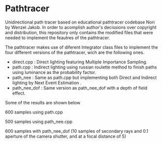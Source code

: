 # Pathtracer
Unidirectional path tracer based on educational pathtracer codebase Nori by Wenzel Jakob. In order to acomplish author's decissions over copyright and distribution, this repository only contains the modified files that were needed to implement the feautres of the pathtracer.

The pathtracer makes use of diferent Integrator class files to implement the four different versions of the pathtracer, wich are the following ones.

* direct.cpp : Direct lighting featuring Multiple Importance Sampling.
* path.cpp : Indirect lighting using russian roulette method to finish paths using luminance as the probability factor.
* path_nee : Same as path.cpp but implementing both Direct and Indirect lighting by Next Event Estimation .
* path_nee_dof : Same version as path_nee_dof with a depth of field effect.

Some of the results are shown below 

600 samples using path.cpp

500 samples using path_nee.cpp

600 samples with path_nee_dof (10 samples of secondary rays and 0.1 aperture of the camera shutter, and at a focal distance of 5)
